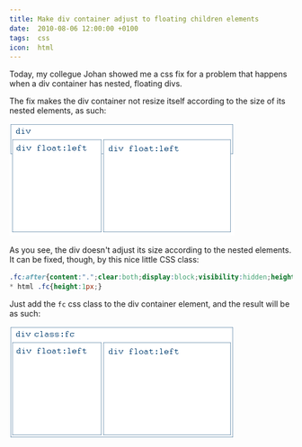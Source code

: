 ```yaml
---
title: Make div container adjust to floating children elements
date:  2010-08-06 12:00:00 +0100
tags:  css
icon:  html
---
```


Today, my collegue Johan showed me a css fix for a problem that happens when a
div container has nested, floating divs. 

The fix makes the div container not resize itself according to the size of its
nested elements, as such:

![Default div behavior](/assets/blog/2010/100806-1.png "Default div behavior")

As you see, the div doesn't adjust its size according to the nested elements. It
can be fixed, though, by this nice little CSS class:

```css
.fc:after{content:".";clear:both;display:block;visibility:hidden;height:0;}
* html .fc{height:1px;}
```

Just add the `fc` css class to the div container element, and the result will be
as such:

![Default div behavior](/assets/blog/2010/100806-2.png "Default div behavior")